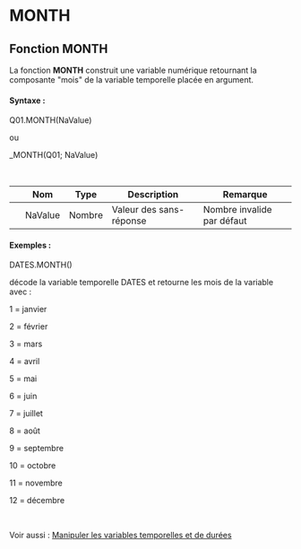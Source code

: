 # MONTH

## Fonction MONTH

La fonction **MONTH** construit une variable numérique retournant la composante "mois" de la variable temporelle placée en argument.

#### Syntaxe :&nbsp;

Q01.MONTH(NaValue)

ou

\_MONTH(Q01; NaValue)

&nbsp;

| &nbsp; | **Nom** |**Type**|**Description**|**Remarque** |
| --- | --- | --- | --- | --- |
| &nbsp; | NaValue | Nombre | Valeur des sans-réponse | Nombre invalide par défaut |


#### Exemples :

DATES.MONTH()

décode la variable temporelle DATES et retourne les mois de la variable avec :

&#49; = janvier

&#50; = février

&#51; = mars

&#52; = avril

&#53; = mai

&#54; = juin

&#55; = juillet

&#56; = août

&#57; = septembre

&#49;0 = octobre

&#49;1 = novembre

&#49;2 = décembre

&nbsp;

Voir aussi : [Manipuler les variables temporelles et de durées](<Manipulerlesvariablestemporelle1.md>)